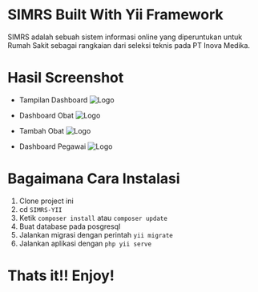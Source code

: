 # SIMRS Built With Yii Framework

SIMRS adalah sebuah sistem informasi online yang diperuntukan untuk Rumah Sakit sebagai rangkaian dari seleksi teknis pada PT Inova Medika.

# Hasil Screenshot

- Tampilan Dashboard
  ![Logo](https://i.ibb.co/KWcfHSJ/Screenshot-2.png)

- Dashboard Obat
  ![Logo](https://i.ibb.co/4jBm08g/Screenshot-3.png)

- Tambah Obat
  ![Logo](https://i.ibb.co/W64GNBV/Screenshot-5.png)

- Dashboard Pegawai
  ![Logo](https://i.ibb.co/LQM93Wt/Screenshot-6.png)

# Bagaimana Cara Instalasi

1. Clone project ini
2. cd `SIMRS-YII`
3. Ketik `composer install` atau `composer update`
4. Buat database pada posgresql
5. Jalankan migrasi dengan perintah `yii migrate`
6. Jalankan aplikasi dengan `php yii serve`

# Thats it!! Enjoy!
